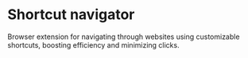 # Shortcut navigator

Browser extension for navigating through websites using customizable shortcuts, boosting efficiency and minimizing clicks.

